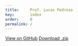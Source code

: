 ```yaml
---
title:     Prof. Lucas Pedroso
key:       index
order:     0
permalink: /
---
```

<a href="#" class="btn">View on GitHub</a>
<a href="#" class="btn">Download .zip</a>
